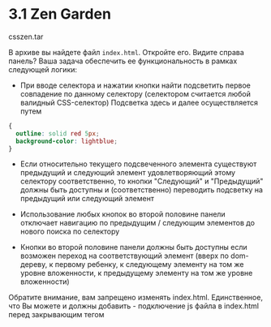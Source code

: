 # 3.1 Zen Garden

csszen.tar

В архиве вы найдете файл `index.html`. Откройте его. Видите справа панель? Ваша задача обеспечить ее функциональность в рамках следующей логики:

- При вводе селектора и нажатии кнопки найти подсветить первое совпадение по данному селектору (селектором считается любой валидный CSS-селектор)
Подсветка здесь и далее осуществляется путем
```css
{
  outline: solid red 5px;
  background-color: lightblue;
}
```

- Если относительно текущего подсвеченного элемента существуют предыдущий и следующий элемент удовлетворяющий этому селектору соответственно, то кнопки "Следующий" и "Предыдущий" должны быть доступны и (соответственно) переводить подсветку на предыдущий или следующий элемент

- Использование любых кнопок во второй половине панели отключает навигацию по предыдущим / следующим элементов до нового поиска по селектору

- Кнопки во второй половине панели должны быть доступны если возможен переход на соответствующий элемент (вверх  по dom-дереву, к первому ребенку, к следующему элементу на том же уровне вложенности, к предыдущему элементу на том же уровне вложенности)

Обратите внимание, вам запрещено изменять index.html. Единственное, что Вы можете и должны добавить - подключение js файла в index.html перед закрывающим тегом <body>
